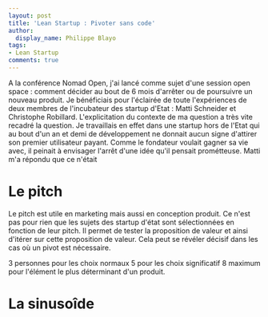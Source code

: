 ```yaml
---
layout: post
title: 'Lean Startup : Pivoter sans code'
author:
  display_name: Philippe Blayo
tags:
- Lean Startup
comments: true
---
```

A la conférence Nomad Open, j'ai lancé comme sujet d'une session open space :
comment décider au bout de 6 mois d'arrêter ou de poursuivre un nouveau produit.
Je bénéficiais pour l'éclairée de toute l'expériences de deux membres de l'incubateur
des startup d'Etat : Matti Schneider et Christophe Robillard.
L'explicitation du contexte de ma question a très vite recadré la question.
Je travaillais en effet dans une startup hors de l'Etat qui au bout d'un an et demi de
développement ne donnait aucun signe d'attirer son premier utilisateur payant.
Comme le fondateur voulait gagner sa vie avec, il peinait à envisager l'arrêt d'une idée
qu'il pensait prométteuse.
Matti m'a répondu que ce n'était
# Le pitch
Le pitch est utile en marketing mais aussi en conception produit.
Ce n'est pas pour rien que les sujets des startup d'état sont sélectionnées en fonction de leur pitch.
Il permet de tester la proposition de valeur et ainsi d'itérer sur cette proposition de valeur.
Cela peut se révéler décisif dans les cas où un pivot est nécessaire.

3 personnes pour les choix normaux
5 pour les choix significatif
8 maximum pour l'élément le plus déterminant d'un produit.

# La sinusoîde

